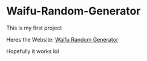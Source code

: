 # Waifu-Random-Generator

This is my first project 

Heres the Website: [Waifu Random Generator](https://TachiSama.github.io/Waifu-Random-Generator/)  

Hopefully it works lol
